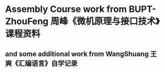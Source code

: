 # Assembly Course work from BUPT-ZhouFeng 周峰《微机原理与接口技术》课程资料
## and some additional work from WangShuang 王爽《汇编语言》自学记录